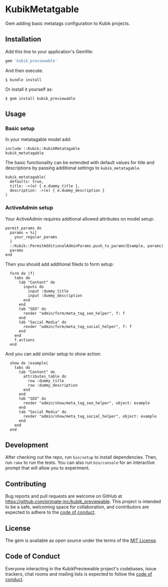 # KubikMetatgable

Gem adding basic metatags configuration to Kubik projects.


## Installation

Add this line to your application's Gemfile:

```ruby
gem 'kubik_previewable'
```

And then execute:

    $ bundle install

Or install it yourself as:

    $ gem install kubik_previewable

## Usage

### Basic setup
In your metatagable model add:

```
include ::Kubik::KubikMetatagable
kubik_metatagable
```

The basic functionality can be extended with default values for title and descriptions by passing additional settings to `kubik_metatagable`.

```
kubik_metatagable(
  defaults: true,
  title: ->(e) { e.dummy_title },
  description: ->(e) { e.dummy_description }
)

```


### ActiveAdmin setup
Your ActiveAdmin requires addtional allowed attributes on model setup:

```
permit_params do
  params = %i[
    your_regular_params
  ]
  ::Kubik::PermitAdditionalAdminParams.push_to_params(Example, params)
  params
end
```

Then you should add additional fileds to form setup:

```
  form do |f|
    tabs do
      tab "Content" do
        inputs do
          input :dummy_title
          input :dummy_description
        end
      end
      tab "SEO" do
        render "admin/form/meta_tag_seo_helper", f: f
      end
      tab "Social Media" do
        render "admin/form/meta_tag_social_helper", f: f
      end
    end
    f.actions
  end
```

And you can add similar setup to show action:


```
  show do |example|
    tabs do
      tab "Content" do
        attributes_table do
          row :dummy_title
          row :dummy_description
        end
      end
      tab "SEO" do
        render "admin/show/meta_tag_seo_helper", object: example
      end
      tab "Social Media" do
        render "admin/show/meta_tag_social_helper", object: example
      end
    end
  end
```

## Development

After checking out the repo, run `bin/setup` to install dependencies. Then, run `rake` to run the tests. You can also run `bin/console` for an interactive prompt that will allow you to experiment.

## Contributing

Bug reports and pull requests are welcome on GitHub at https://github.com/primate-inc/kubik_previewable. This project is intended to be a safe, welcoming space for collaboration, and contributors are expected to adhere to the [code of conduct](https://github.com/primate-inc/kubik_previewable/blob/master/CODE_OF_CONDUCT.md).

## License

The gem is available as open source under the terms of the [MIT License](https://opensource.org/licenses/MIT).

## Code of Conduct

Everyone interacting in the KubikPreviewable project's codebases, issue trackers, chat rooms and mailing lists is expected to follow the [code of conduct](https://github.com/primate-inc/kubik_previewable/blob/master/CODE_OF_CONDUCT.md).
